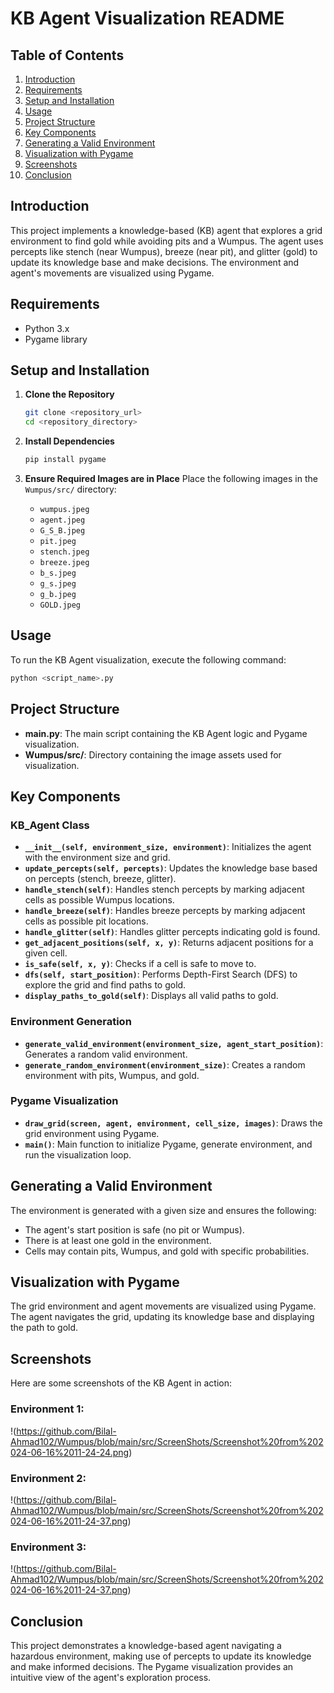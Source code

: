 # KB Agent Visualization README

## Table of Contents
1. [Introduction](#introduction)
2. [Requirements](#requirements)
3. [Setup and Installation](#setup-and-installation)
4. [Usage](#usage)
5. [Project Structure](#project-structure)
6. [Key Components](#key-components)
7. [Generating a Valid Environment](#generating-a-valid-environment)
8. [Visualization with Pygame](#visualization-with-pygame)
9. [Screenshots](#screenshots)
10. [Conclusion](#conclusion)

## Introduction
This project implements a knowledge-based (KB) agent that explores a grid environment to find gold while avoiding pits and a Wumpus. The agent uses percepts like stench (near Wumpus), breeze (near pit), and glitter (gold) to update its knowledge base and make decisions. The environment and agent's movements are visualized using Pygame.

## Requirements
- Python 3.x
- Pygame library

## Setup and Installation

1. **Clone the Repository**
    ```bash
    git clone <repository_url>
    cd <repository_directory>
    ```

2. **Install Dependencies**
    ```bash
    pip install pygame
    ```

3. **Ensure Required Images are in Place**
    Place the following images in the `Wumpus/src/` directory:
    - `wumpus.jpeg`
    - `agent.jpeg`
    - `G_S_B.jpeg`
    - `pit.jpeg`
    - `stench.jpeg`
    - `breeze.jpeg`
    - `b_s.jpeg`
    - `g_s.jpeg`
    - `g_b.jpeg`
    - `GOLD.jpeg`

## Usage
To run the KB Agent visualization, execute the following command:
```bash
python <script_name>.py
```

## Project Structure
- **main.py**: The main script containing the KB Agent logic and Pygame visualization.
- **Wumpus/src/**: Directory containing the image assets used for visualization.

## Key Components

### KB_Agent Class
- **`__init__(self, environment_size, environment)`**: Initializes the agent with the environment size and grid.
- **`update_percepts(self, percepts)`**: Updates the knowledge base based on percepts (stench, breeze, glitter).
- **`handle_stench(self)`**: Handles stench percepts by marking adjacent cells as possible Wumpus locations.
- **`handle_breeze(self)`**: Handles breeze percepts by marking adjacent cells as possible pit locations.
- **`handle_glitter(self)`**: Handles glitter percepts indicating gold is found.
- **`get_adjacent_positions(self, x, y)`**: Returns adjacent positions for a given cell.
- **`is_safe(self, x, y)`**: Checks if a cell is safe to move to.
- **`dfs(self, start_position)`**: Performs Depth-First Search (DFS) to explore the grid and find paths to gold.
- **`display_paths_to_gold(self)`**: Displays all valid paths to gold.

### Environment Generation
- **`generate_valid_environment(environment_size, agent_start_position)`**: Generates a random valid environment.
- **`generate_random_environment(environment_size)`**: Creates a random environment with pits, Wumpus, and gold.

### Pygame Visualization
- **`draw_grid(screen, agent, environment, cell_size, images)`**: Draws the grid environment using Pygame.
- **`main()`**: Main function to initialize Pygame, generate environment, and run the visualization loop.

## Generating a Valid Environment
The environment is generated with a given size and ensures the following:
- The agent's start position is safe (no pit or Wumpus).
- There is at least one gold in the environment.
- Cells may contain pits, Wumpus, and gold with specific probabilities.

## Visualization with Pygame
The grid environment and agent movements are visualized using Pygame. The agent navigates the grid, updating its knowledge base and displaying the path to gold.

## Screenshots
Here are some screenshots of the KB Agent in action:

### Environment 1:
!(https://github.com/Bilal-Ahmad102/Wumpus/blob/main/src/ScreenShots/Screenshot%20from%202024-06-16%2011-24-24.png)

###  Environment 2:
!(https://github.com/Bilal-Ahmad102/Wumpus/blob/main/src/ScreenShots/Screenshot%20from%202024-06-16%2011-24-37.png)

###  Environment 3:
!(https://github.com/Bilal-Ahmad102/Wumpus/blob/main/src/ScreenShots/Screenshot%20from%202024-06-16%2011-24-37.png)

## Conclusion
This project demonstrates a knowledge-based agent navigating a hazardous environment, making use of percepts to update its knowledge and make informed decisions. The Pygame visualization provides an intuitive view of the agent's exploration process.
